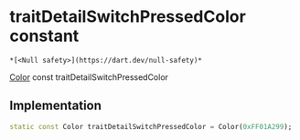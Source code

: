 


# traitDetailSwitchPressedColor constant




    *[<Null safety>](https://dart.dev/null-safety)*


[Color](https://api.flutter.dev/flutter/dart-ui/Color-class.html) const traitDetailSwitchPressedColor
  







## Implementation

```dart
static const Color traitDetailSwitchPressedColor = Color(0xFF01A299);


```








